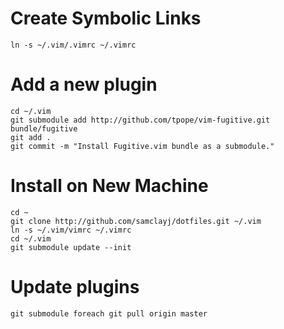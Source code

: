 # Create Symbolic Links

	ln -s ~/.vim/.vimrc ~/.vimrc

# Add a new plugin
    
    cd ~/.vim
    git submodule add http://github.com/tpope/vim-fugitive.git bundle/fugitive
    git add .
    git commit -m "Install Fugitive.vim bundle as a submodule."

# Install on New Machine

    cd ~
    git clone http://github.com/samclayj/dotfiles.git ~/.vim
    ln -s ~/.vim/vimrc ~/.vimrc
    cd ~/.vim
    git submodule update --init

# Update plugins

    git submodule foreach git pull origin master
